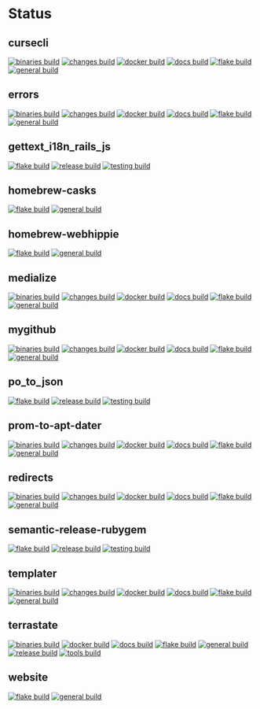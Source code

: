# Status

## cursecli
[![binaries build](https://github.com/webhippie/cursecli/actions/workflows/binaries.yml/badge.svg)](https://github.com/webhippie/cursecli/actions/workflows/binaries.yml) [![changes build](https://github.com/webhippie/cursecli/actions/workflows/changes.yml/badge.svg)](https://github.com/webhippie/cursecli/actions/workflows/changes.yml) [![docker build](https://github.com/webhippie/cursecli/actions/workflows/docker.yml/badge.svg)](https://github.com/webhippie/cursecli/actions/workflows/docker.yml) [![docs build](https://github.com/webhippie/cursecli/actions/workflows/docs.yml/badge.svg)](https://github.com/webhippie/cursecli/actions/workflows/docs.yml) [![flake build](https://github.com/webhippie/cursecli/actions/workflows/flake.yml/badge.svg)](https://github.com/webhippie/cursecli/actions/workflows/flake.yml) [![general build](https://github.com/webhippie/cursecli/actions/workflows/general.yml/badge.svg)](https://github.com/webhippie/cursecli/actions/workflows/general.yml)

## errors
[![binaries build](https://github.com/webhippie/errors/actions/workflows/binaries.yml/badge.svg)](https://github.com/webhippie/errors/actions/workflows/binaries.yml) [![changes build](https://github.com/webhippie/errors/actions/workflows/changes.yml/badge.svg)](https://github.com/webhippie/errors/actions/workflows/changes.yml) [![docker build](https://github.com/webhippie/errors/actions/workflows/docker.yml/badge.svg)](https://github.com/webhippie/errors/actions/workflows/docker.yml) [![docs build](https://github.com/webhippie/errors/actions/workflows/docs.yml/badge.svg)](https://github.com/webhippie/errors/actions/workflows/docs.yml) [![flake build](https://github.com/webhippie/errors/actions/workflows/flake.yml/badge.svg)](https://github.com/webhippie/errors/actions/workflows/flake.yml) [![general build](https://github.com/webhippie/errors/actions/workflows/general.yml/badge.svg)](https://github.com/webhippie/errors/actions/workflows/general.yml)

## gettext_i18n_rails_js
[![flake build](https://github.com/webhippie/gettext_i18n_rails_js/actions/workflows/flake.yml/badge.svg)](https://github.com/webhippie/gettext_i18n_rails_js/actions/workflows/flake.yml) [![release build](https://github.com/webhippie/gettext_i18n_rails_js/actions/workflows/release.yml/badge.svg)](https://github.com/webhippie/gettext_i18n_rails_js/actions/workflows/release.yml) [![testing build](https://github.com/webhippie/gettext_i18n_rails_js/actions/workflows/testing.yml/badge.svg)](https://github.com/webhippie/gettext_i18n_rails_js/actions/workflows/testing.yml)

## homebrew-casks
[![flake build](https://github.com/webhippie/homebrew-casks/actions/workflows/flake.yml/badge.svg)](https://github.com/webhippie/homebrew-casks/actions/workflows/flake.yml) [![general build](https://github.com/webhippie/homebrew-casks/actions/workflows/general.yml/badge.svg)](https://github.com/webhippie/homebrew-casks/actions/workflows/general.yml)

## homebrew-webhippie
[![flake build](https://github.com/webhippie/homebrew-webhippie/actions/workflows/flake.yml/badge.svg)](https://github.com/webhippie/homebrew-webhippie/actions/workflows/flake.yml) [![general build](https://github.com/webhippie/homebrew-webhippie/actions/workflows/general.yml/badge.svg)](https://github.com/webhippie/homebrew-webhippie/actions/workflows/general.yml)

## medialize
[![binaries build](https://github.com/webhippie/medialize/actions/workflows/binaries.yml/badge.svg)](https://github.com/webhippie/medialize/actions/workflows/binaries.yml) [![changes build](https://github.com/webhippie/medialize/actions/workflows/changes.yml/badge.svg)](https://github.com/webhippie/medialize/actions/workflows/changes.yml) [![docker build](https://github.com/webhippie/medialize/actions/workflows/docker.yml/badge.svg)](https://github.com/webhippie/medialize/actions/workflows/docker.yml) [![docs build](https://github.com/webhippie/medialize/actions/workflows/docs.yml/badge.svg)](https://github.com/webhippie/medialize/actions/workflows/docs.yml) [![flake build](https://github.com/webhippie/medialize/actions/workflows/flake.yml/badge.svg)](https://github.com/webhippie/medialize/actions/workflows/flake.yml) [![general build](https://github.com/webhippie/medialize/actions/workflows/general.yml/badge.svg)](https://github.com/webhippie/medialize/actions/workflows/general.yml)

## mygithub
[![binaries build](https://github.com/webhippie/mygithub/actions/workflows/binaries.yml/badge.svg)](https://github.com/webhippie/mygithub/actions/workflows/binaries.yml) [![changes build](https://github.com/webhippie/mygithub/actions/workflows/changes.yml/badge.svg)](https://github.com/webhippie/mygithub/actions/workflows/changes.yml) [![docker build](https://github.com/webhippie/mygithub/actions/workflows/docker.yml/badge.svg)](https://github.com/webhippie/mygithub/actions/workflows/docker.yml) [![docs build](https://github.com/webhippie/mygithub/actions/workflows/docs.yml/badge.svg)](https://github.com/webhippie/mygithub/actions/workflows/docs.yml) [![flake build](https://github.com/webhippie/mygithub/actions/workflows/flake.yml/badge.svg)](https://github.com/webhippie/mygithub/actions/workflows/flake.yml) [![general build](https://github.com/webhippie/mygithub/actions/workflows/general.yml/badge.svg)](https://github.com/webhippie/mygithub/actions/workflows/general.yml)

## po_to_json
[![flake build](https://github.com/webhippie/po_to_json/actions/workflows/flake.yml/badge.svg)](https://github.com/webhippie/po_to_json/actions/workflows/flake.yml) [![release build](https://github.com/webhippie/po_to_json/actions/workflows/release.yml/badge.svg)](https://github.com/webhippie/po_to_json/actions/workflows/release.yml) [![testing build](https://github.com/webhippie/po_to_json/actions/workflows/testing.yml/badge.svg)](https://github.com/webhippie/po_to_json/actions/workflows/testing.yml)

## prom-to-apt-dater
[![binaries build](https://github.com/webhippie/prom-to-apt-dater/actions/workflows/binaries.yml/badge.svg)](https://github.com/webhippie/prom-to-apt-dater/actions/workflows/binaries.yml) [![changes build](https://github.com/webhippie/prom-to-apt-dater/actions/workflows/changes.yml/badge.svg)](https://github.com/webhippie/prom-to-apt-dater/actions/workflows/changes.yml) [![docker build](https://github.com/webhippie/prom-to-apt-dater/actions/workflows/docker.yml/badge.svg)](https://github.com/webhippie/prom-to-apt-dater/actions/workflows/docker.yml) [![docs build](https://github.com/webhippie/prom-to-apt-dater/actions/workflows/docs.yml/badge.svg)](https://github.com/webhippie/prom-to-apt-dater/actions/workflows/docs.yml) [![flake build](https://github.com/webhippie/prom-to-apt-dater/actions/workflows/flake.yml/badge.svg)](https://github.com/webhippie/prom-to-apt-dater/actions/workflows/flake.yml) [![general build](https://github.com/webhippie/prom-to-apt-dater/actions/workflows/general.yml/badge.svg)](https://github.com/webhippie/prom-to-apt-dater/actions/workflows/general.yml)

## redirects
[![binaries build](https://github.com/webhippie/redirects/actions/workflows/binaries.yml/badge.svg)](https://github.com/webhippie/redirects/actions/workflows/binaries.yml) [![changes build](https://github.com/webhippie/redirects/actions/workflows/changes.yml/badge.svg)](https://github.com/webhippie/redirects/actions/workflows/changes.yml) [![docker build](https://github.com/webhippie/redirects/actions/workflows/docker.yml/badge.svg)](https://github.com/webhippie/redirects/actions/workflows/docker.yml) [![docs build](https://github.com/webhippie/redirects/actions/workflows/docs.yml/badge.svg)](https://github.com/webhippie/redirects/actions/workflows/docs.yml) [![flake build](https://github.com/webhippie/redirects/actions/workflows/flake.yml/badge.svg)](https://github.com/webhippie/redirects/actions/workflows/flake.yml) [![general build](https://github.com/webhippie/redirects/actions/workflows/general.yml/badge.svg)](https://github.com/webhippie/redirects/actions/workflows/general.yml)

## semantic-release-rubygem
[![flake build](https://github.com/webhippie/semantic-release-rubygem/actions/workflows/flake.yml/badge.svg)](https://github.com/webhippie/semantic-release-rubygem/actions/workflows/flake.yml) [![release build](https://github.com/webhippie/semantic-release-rubygem/actions/workflows/release.yml/badge.svg)](https://github.com/webhippie/semantic-release-rubygem/actions/workflows/release.yml) [![testing build](https://github.com/webhippie/semantic-release-rubygem/actions/workflows/testing.yml/badge.svg)](https://github.com/webhippie/semantic-release-rubygem/actions/workflows/testing.yml)

## templater
[![binaries build](https://github.com/webhippie/templater/actions/workflows/binaries.yml/badge.svg)](https://github.com/webhippie/templater/actions/workflows/binaries.yml) [![changes build](https://github.com/webhippie/templater/actions/workflows/changes.yml/badge.svg)](https://github.com/webhippie/templater/actions/workflows/changes.yml) [![docker build](https://github.com/webhippie/templater/actions/workflows/docker.yml/badge.svg)](https://github.com/webhippie/templater/actions/workflows/docker.yml) [![docs build](https://github.com/webhippie/templater/actions/workflows/docs.yml/badge.svg)](https://github.com/webhippie/templater/actions/workflows/docs.yml) [![flake build](https://github.com/webhippie/templater/actions/workflows/flake.yml/badge.svg)](https://github.com/webhippie/templater/actions/workflows/flake.yml) [![general build](https://github.com/webhippie/templater/actions/workflows/general.yml/badge.svg)](https://github.com/webhippie/templater/actions/workflows/general.yml)

## terrastate
[![binaries build](https://github.com/webhippie/terrastate/actions/workflows/binaries.yml/badge.svg)](https://github.com/webhippie/terrastate/actions/workflows/binaries.yml) [![docker build](https://github.com/webhippie/terrastate/actions/workflows/docker.yml/badge.svg)](https://github.com/webhippie/terrastate/actions/workflows/docker.yml) [![docs build](https://github.com/webhippie/terrastate/actions/workflows/docs.yml/badge.svg)](https://github.com/webhippie/terrastate/actions/workflows/docs.yml) [![flake build](https://github.com/webhippie/terrastate/actions/workflows/flake.yml/badge.svg)](https://github.com/webhippie/terrastate/actions/workflows/flake.yml) [![general build](https://github.com/webhippie/terrastate/actions/workflows/general.yml/badge.svg)](https://github.com/webhippie/terrastate/actions/workflows/general.yml) [![release build](https://github.com/webhippie/terrastate/actions/workflows/release.yml/badge.svg)](https://github.com/webhippie/terrastate/actions/workflows/release.yml) [![tools build](https://github.com/webhippie/terrastate/actions/workflows/tools.yml/badge.svg)](https://github.com/webhippie/terrastate/actions/workflows/tools.yml)

## website
[![flake build](https://github.com/webhippie/website/actions/workflows/flake.yml/badge.svg)](https://github.com/webhippie/website/actions/workflows/flake.yml) [![general build](https://github.com/webhippie/website/actions/workflows/general.yml/badge.svg)](https://github.com/webhippie/website/actions/workflows/general.yml)
